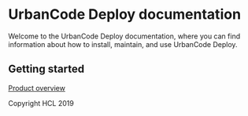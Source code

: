 # UrbanCode Deploy documentation

Welcome to the UrbanCode Deploy documentation, where you can find information about how to install, maintain, and use UrbanCode Deploy.


## Getting started



[Product overview](/com.ibm.deploy.doc/topics/intro_ch.md)


Copyright HCL 2019

